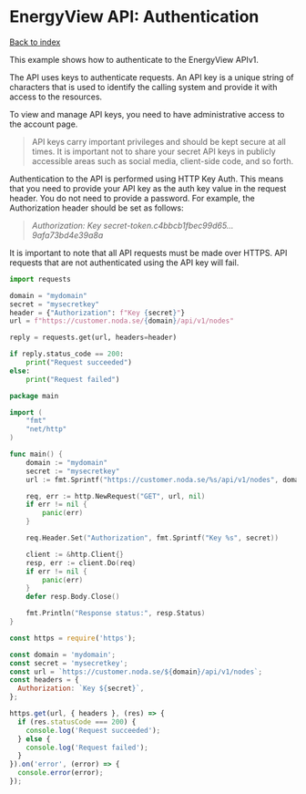 # EnergyView API: Authentication

[Back to index](/index.html)

This example shows how to authenticate to the EnergyView APIv1.

The API uses keys to authenticate requests. An API key is a unique string of characters that is used to identify the calling system and provide it with access to the resources.

To view and manage API keys, you need to have administrative access to the account page.

> API keys carry important privileges and should be kept secure at all times. It is important not to share your secret API keys in publicly accessible areas such as social media, client-side code, and so forth.

Authentication to the API is performed using HTTP Key Auth. This means that you need to provide your API key as the auth key value in the request header. You do not need to provide a password. For example, the Authorization header should be set as follows:

> *Authorization: Key secret-token.c4bbcb1fbec99d65…9afa73bd4e39a8a*

It is important to note that all API requests must be made over HTTPS. API requests that are not authenticated using the API key will fail.

```python
import requests

domain = "mydomain"
secret = "mysecretkey"
header = {"Authorization": f"Key {secret}"}
url = f"https://customer.noda.se/{domain}/api/v1/nodes"

reply = requests.get(url, headers=header)

if reply.status_code == 200:
    print("Request succeeded")
else:
    print("Request failed")
```
```go
package main

import (
    "fmt"
    "net/http"
)

func main() {
    domain := "mydomain"
    secret := "mysecretkey"
    url := fmt.Sprintf("https://customer.noda.se/%s/api/v1/nodes", domain)

    req, err := http.NewRequest("GET", url, nil)
    if err != nil {
        panic(err)
    }

    req.Header.Set("Authorization", fmt.Sprintf("Key %s", secret))

    client := &http.Client{}
    resp, err := client.Do(req)
    if err != nil {
        panic(err)
    }
    defer resp.Body.Close()

    fmt.Println("Response status:", resp.Status)
}
```
```javascript
const https = require('https');

const domain = 'mydomain';
const secret = 'mysecretkey';
const url = `https://customer.noda.se/${domain}/api/v1/nodes`;
const headers = {
  Authorization: `Key ${secret}`,
};

https.get(url, { headers }, (res) => {
  if (res.statusCode === 200) {
    console.log('Request succeeded');
  } else {
    console.log('Request failed');
  }
}).on('error', (error) => {
  console.error(error);
});
```
